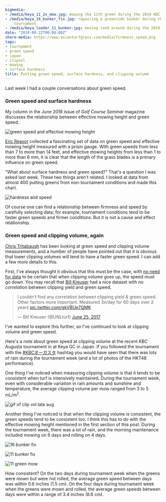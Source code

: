 ```yaml
---
bigmedia:
- /media/keya_11_2x_mow.jpg: mowing the 11th green during the 2019 KBC Augusta tournament
- /media/keya_16_bunker_fix.jpg: repairing a greenside bunker during the 2019 KBC Augusta
    tournament
- /media/keya_loader_11_bunker.jpg: moving sand around during the 2019 KBC Augusta tournament
date: "2019-09-22T00:00:00Z"
share-media: https://www.asianturfgrass.com/media/firmness_speed.png
tags:
- tournament
- green speed
- japan
- clipvol
- mowing
- surface hardness
title: Putting green speed, surface hardness, and clipping volume
---
```


Last week I had a couple conversations about green speed. 

### Green speed and surface hardness

My column in the June 2018 issue of *Golf Course Seminar* magazine discusses the relationship between effective mowing height and green speed.

![green speed and effective mowing height](/media/201806_gc_seminar.jpg)

[Eric Reasor](https://twitter.com/TurfBlade) collected a fascinating set of data on green speed and effective mowing height measured with a prism gauge. With green speeds from less than 7 to more than 14 feet, and effective mowing heights from less than 1 to more than 6 mm, it is clear that the length of the grass blades is a primary influence on green speed.

"What about surface hardness and green speed?" That's a question I was asked last week. These two things aren't related. I looked at data from almost 400 putting greens from non-tournament conditions and made this chart.

![hardness and speed](/media/firmness_speed.png)

Of course one can find a relationship between firmness and speed by carefully selecting data; for example, tournament conditions tend to be faster green speeds and firmer conditions. But it is not a cause and effect relationship.

### Green speed and clipping volume, again

[Chris Tritabaugh](https://twitter.com/ct_turf/status/1174283524695830529?s=20) has been looking at green speed and clipping volume measurements, and a number of people have pointed out that it is obvious that lower clipping volumes will tend to have a faster green speed. I can add a few more details to this.

First, I've always thought it obvious that this must be the case, with [no need for data](https://www.blog.asianturfgrass.com/2017/06/i-dont-really-need-to-show-any-data-for-this-to-be-certain.html) to be certain that when clipping volume goes up, the speed must go down. You may recall that [Bill Kreuser](https://twitter.com/UNLturf/status/879015787524104194?s=20) had a nice dataset with *no correlation* between clipping yield and green speed.

<blockquote class="twitter-tweet" data-conversation="none"><p lang="en" dir="ltr">I couldn&#39;t find any correlation between clipping yield &amp; green speed. Other factors more important. Measured 3x/day for 60 days over 2 years <a href="https://t.co/gkVBUe7QMK">pic.twitter.com/gkVBUe7QMK</a></p>&mdash; Bill Kreuser (@UNLturf) <a href="https://twitter.com/UNLturf/status/879015787524104194?ref_src=twsrc%5Etfw">June 25, 2017</a></blockquote> <script async src="https://platform.twitter.com/widgets.js" charset="utf-8"></script> 

I've wanted to explore this further, so I've continued to look at clipping volume and green speed. 

Here's a note about green speed at clipping volume at the recent KBC Augusta tournament in at Keya GC in Japan. If you followed the tournament with the [#KBCオーガスタ](https://twitter.com/hashtag/KBC%E3%82%AA%E3%83%BC%E3%82%AC%E3%82%B9%E3%82%BF?src=hashtag_click) hashtag you would have seen that there was lots of rain during the tournament week (and a lot of photos of the HKT48 performance).

One thing I've noticed when measuring clipping volume is that it tends to be consistent when turf is intensively maintained. During the tournament week, even with considerable variation in rain amounts and sunshine and temperature, the average clipping volume per mow ranged from 3 to 5 mL/m<sup>2</sup>.

![gif of clip vol late aug](/media/clipvol_perMow_animate.gif)

Another thing I've noticed is that when the clipping volume is consistent, the green speeds tend to be consistent too. I think this has to do with the effective mowing height mentioned in the first section of this post. During the tournament week, there was a lot of rain, and the morning maintenance included mowing on 6 days and rolling on 4 days. 

![16 bunker fix](/media/keya_16_bunker_fix.jpg)

![11 bunker fix](/media/keya_loader_11_bunker.jpg)

![11 green mow](/media/keya_11_2x_mow.jpg)

How consistent? On the two days during tournament week when the greens were mown but were not rolled, the average green speed between days was within 0.6 inches (1.5 cm). On the four days during tournament week when the greens were mown and rolled, the average green speeds between days were within a range of 3.4 inches (8.6 cm).




